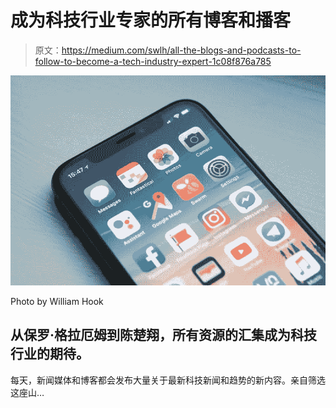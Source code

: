 # 成为科技行业专家的所有博客和播客

> 原文：<https://medium.com/swlh/all-the-blogs-and-podcasts-to-follow-to-become-a-tech-industry-expert-1c08f876a785>

![](img/f93494ce6fcf1cdb310002b7c8ae388c.png)

Photo by William Hook

## 从保罗·格拉厄姆到陈楚翔，所有资源的汇集成为科技行业的期待。

每天，新闻媒体和博客都会发布大量关于最新科技新闻和趋势的新内容。亲自筛选这座山…